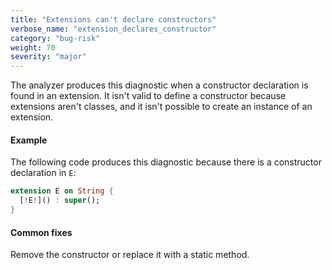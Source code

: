 ```yaml
---
title: "Extensions can't declare constructors"
verbose_name: "extension_declares_constructor"
category: "bug-risk"
weight: 70
severity: "major"
---
```

The analyzer produces this diagnostic when a constructor declaration is
found in an extension. It isn't valid to define a constructor because
extensions aren't classes, and it isn't possible to create an instance of
an extension.

#### Example

The following code produces this diagnostic because there is a constructor
declaration in `E`:

```dart
extension E on String {
  [!E!]() : super();
}
```

#### Common fixes

Remove the constructor or replace it with a static method.
